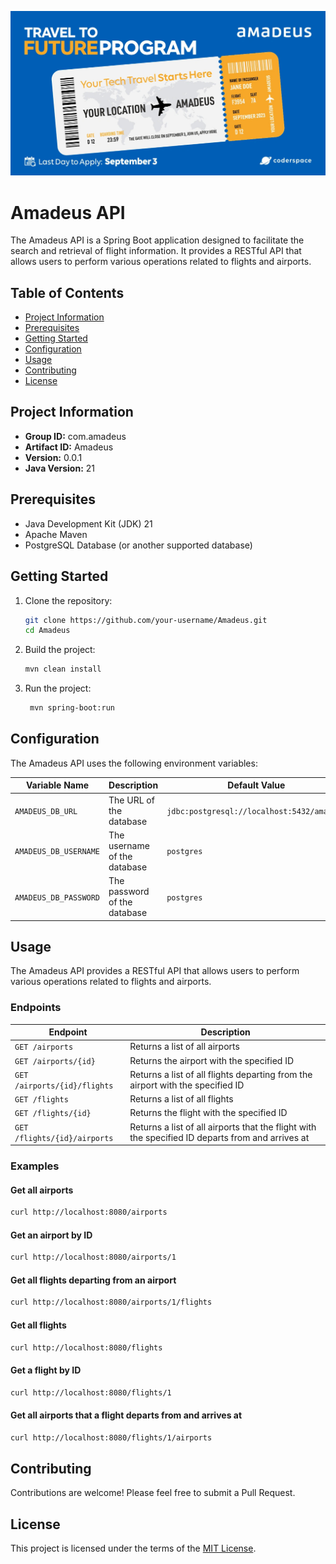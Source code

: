 ﻿![Amedeus Logo](static/logo.jpg)

# Amadeus API

The Amadeus API is a Spring Boot application designed to facilitate the search and retrieval of flight information. It provides a RESTful API that allows users to perform various operations related to flights and airports.

## Table of Contents

- [Project Information](#project-information)
- [Prerequisites](#prerequisites)
- [Getting Started](#getting-started)
- [Configuration](#configuration)
- [Usage](#usage)
- [Contributing](#contributing)
- [License](#license)

## Project Information

- **Group ID:** com.amadeus
- **Artifact ID:** Amadeus
- **Version:** 0.0.1
- **Java Version:** 21

## Prerequisites

- Java Development Kit (JDK) 21
- Apache Maven
- PostgreSQL Database (or another supported database)

## Getting Started

1. Clone the repository:

   ```bash
   git clone https://github.com/your-username/Amadeus.git
   cd Amadeus

2. Build the project:

   ```bash
   mvn clean install

3. Run the project:

   ```bash
    mvn spring-boot:run

## Configuration

The Amadeus API uses the following environment variables:

| Variable Name | Description | Default Value |
| ------------- | ----------- | ------------- |
| `AMADEUS_DB_URL` | The URL of the database | `jdbc:postgresql://localhost:5432/amadeus` |
| `AMADEUS_DB_USERNAME` | The username of the database | `postgres` |
| `AMADEUS_DB_PASSWORD` | The password of the database | `postgres` |

## Usage

The Amadeus API provides a RESTful API that allows users to perform various operations related to flights and airports.

### Endpoints

| Endpoint | Description |
| -------- | ----------- |
| `GET /airports` | Returns a list of all airports |
| `GET /airports/{id}` | Returns the airport with the specified ID |
| `GET /airports/{id}/flights` | Returns a list of all flights departing from the airport with the specified ID |
| `GET /flights` | Returns a list of all flights |
| `GET /flights/{id}` | Returns the flight with the specified ID |
| `GET /flights/{id}/airports` | Returns a list of all airports that the flight with the specified ID departs from and arrives at |

### Examples

#### Get all airports

```bash
curl http://localhost:8080/airports
```

#### Get an airport by ID

```bash
curl http://localhost:8080/airports/1
```

#### Get all flights departing from an airport

```bash
curl http://localhost:8080/airports/1/flights
```

#### Get all flights

```bash
curl http://localhost:8080/flights
```

#### Get a flight by ID

```bash
curl http://localhost:8080/flights/1
```

#### Get all airports that a flight departs from and arrives at

```bash
curl http://localhost:8080/flights/1/airports
```

## Contributing

Contributions are welcome! Please feel free to submit a Pull Request.

## License

This project is licensed under the terms of the [MIT License](LICENSE).

